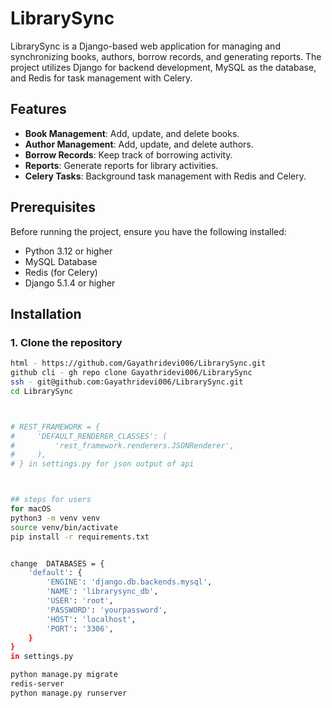 # LibrarySync

LibrarySync is a Django-based web application for managing and synchronizing books, authors, borrow records, and generating reports. The project utilizes Django for backend development, MySQL as the database, and Redis for task management with Celery.

## Features

- **Book Management**: Add, update, and delete books.
- **Author Management**: Add, update, and delete authors.
- **Borrow Records**: Keep track of borrowing activity.
- **Reports**: Generate reports for library activities.
- **Celery Tasks**: Background task management with Redis and Celery.

## Prerequisites

Before running the project, ensure you have the following installed:

- Python 3.12 or higher
- MySQL Database
- Redis (for Celery)
- Django 5.1.4 or higher

## Installation

### 1. Clone the repository

```bash
html - https://github.com/Gayathridevi006/LibrarySync.git
github cli - gh repo clone Gayathridevi006/LibrarySync
ssh - git@github.com:Gayathridevi006/LibrarySync.git
cd LibrarySync



# REST_FRAMEWORK = {
#     'DEFAULT_RENDERER_CLASSES': (
#         'rest_framework.renderers.JSONRenderer',
#     ),
# } in settings.py for json output of api 



## steps for users
for macOS 
python3 -m venv venv
source venv/bin/activate
pip install -r requirements.txt


change  DATABASES = {
    'default': {
        'ENGINE': 'django.db.backends.mysql',
        'NAME': 'librarysync_db',
        'USER': 'root',
        'PASSWORD': 'yourpassword',
        'HOST': 'localhost',
        'PORT': '3306',
    }
}
in settings.py 

python manage.py migrate
redis-server
python manage.py runserver
